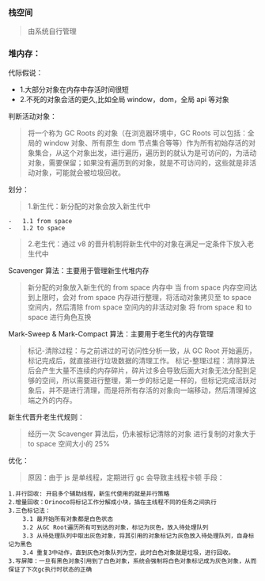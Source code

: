 ### 栈空间

> 由系统自行管理

### 堆内存：

代际假说：

-   1.大部分对象在内存中存活时间很短
-   2.不死的对象会活的更久,比如全局 window，dom，全局 api 等对象

判断活动对象：

> 将一个称为 GC Roots 的对象（在浏览器环境中，GC Roots 可以包括：全局的 window 对象、所有原生 dom 节点集合等等）作为所有初始存活的对象集合，从这个对象出发，进行遍历，遍历到的就认为是可访问的，为活动对象，需要保留；如果没有遍历到的对象，就是不可访问的，这些就是非活动对象，可能就会被垃圾回收。

划分：

> 1.新生代：新分配的对象会放入新生代中

    -   1.1 from space
    -   1.2 to space

> 2.老生代：通过 v8 的晋升机制将新生代中的对象在满足一定条件下放入老生代中

Scavenger 算法：主要用于管理新生代堆内存

> 新分配的对象放入新生代的 from space 内存中
> 当 from space 内存空间达到上限时，会对 from space 内存进行整理，将活动对象拷贝至 to space 空间内，然后清除 from space 空间内的非活动对象
> 将 from space 和 to space 进行角色互换

Mark-Sweep & Mark-Compact 算法：主要用于老生代的内存管理

> 标记-清除过程：与之前讲过的可访问性分析一致，从 GC Root 开始遍历，标记完成后，就直接进行垃圾数据的清理工作。
> 标记-整理过程：清除算法后会产生大量不连续的内存碎片，碎片过多会导致后面大对象无法分配到足够的空间，所以需要进行整理，第一步的标记是一样的，但标记完成活跃对象后，并不是进行清理，而是将所有存活的对象向一端移动，然后清理掉这端之外的内存。

新生代晋升老生代规则：

> 经历一次 Scavenger 算法后，仍未被标记清除的对象
> 进行复制的对象大于 to space 空间大小的 25%

优化：

> 原因：由于 js 是单线程，定期进行 gc 会导致主线程卡顿
> 手段：

    1.并行回收: 开启多个辅助线程，新生代使用的就是并行策略
    2.增量回收：Orinoco将标记工作分解成小块，插在主线程不同的任务之间执行
    3.三色标记法：
        3.1 最开始所有对象都是白色状态
        3.2 从GC Root遍历所有可到达的对象，标记为灰色，放入待处理队列
        3.3 从待处理队列中取出灰色对象，将其引用的对象标记为灰色放入待处理队列，自身标记为黑色
        3.4 重复3中动作，直到灰色对象队列为空，此时白色对象就是垃圾，进行回收。
    3.写屏障：一旦有黑色对象引用到了白色对象，系统会强制将白色对象标记成为灰色对象，从而保证了下次gc执行时状态的正确
